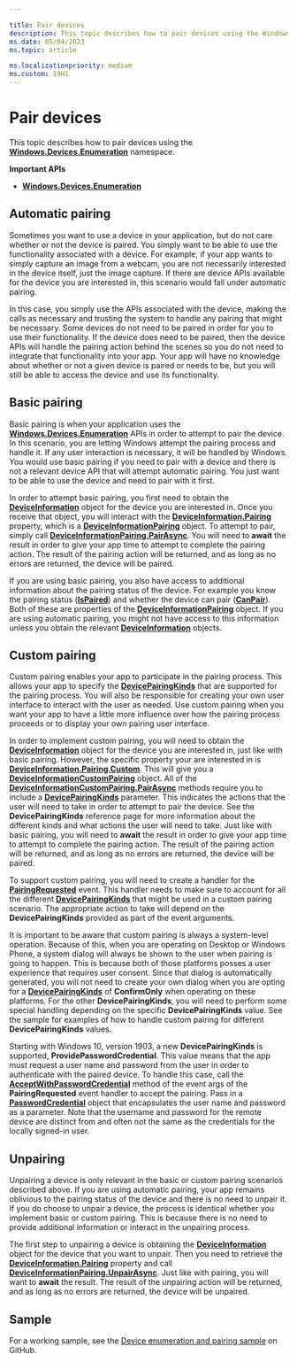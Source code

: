 ```yaml
---

title: Pair devices
description: This topic describes how to pair devices using the Windows.Devices.Enumeration namespace.
ms.date: 05/04/2023
ms.topic: article

ms.localizationpriority: medium
ms.custom: 19H1
---
```


# Pair devices

This topic describes how to pair devices using the [**Windows.Devices.Enumeration**](/uwp/api/Windows.Devices.Enumeration) namespace.

**Important APIs**

- [**Windows.Devices.Enumeration**](/uwp/api/Windows.Devices.Enumeration)

## Automatic pairing

Sometimes you want to use a device in your application, but do not care whether or not the device is paired. You simply want to be able to use the functionality associated with a device. For example, if your app wants to simply capture an image from a webcam, you are not necessarily interested in the device itself, just the image capture. If there are device APIs available for the device you are interested in, this scenario would fall under automatic pairing.

In this case, you simply use the APIs associated with the device, making the calls as necessary and trusting the system to handle any pairing that might be necessary. Some devices do not need to be paired in order for you to use their functionality. If the device does need to be paired, then the device APIs will handle the pairing action behind the scenes so you do not need to integrate that functionality into your app. Your app will have no knowledge about whether or not a given device is paired or needs to be, but you will still be able to access the device and use its functionality.

## Basic pairing

Basic pairing is when your application uses the [**Windows.Devices.Enumeration**](/uwp/api/Windows.Devices.Enumeration) APIs in order to attempt to pair the device. In this scenario, you are letting Windows attempt the pairing process and handle it. If any user interaction is necessary, it will be handled by Windows. You would use basic pairing if you need to pair with a device and there is not a relevant device API that will attempt automatic pairing. You just want to be able to use the device and need to pair with it first.

In order to attempt basic pairing, you first need to obtain the [**DeviceInformation**](/uwp/api/Windows.Devices.Enumeration.DeviceInformation) object for the device you are interested in. Once you receive that object, you will interact with the [**DeviceInformation.Pairing**](/uwp/api/windows.devices.enumeration.deviceinformation.pairing) property, which is a [**DeviceInformationPairing**](/uwp/api/windows.devices.enumeration.deviceinformation.pairing) object. To attempt to pair, simply call [**DeviceInformationPairing.PairAsync**](/uwp/api/windows.devices.enumeration.deviceinformationpairing.pairasync). You will need to **await** the result in order to give your app time to attempt to complete the pairing action. The result of the pairing action will be returned, and as long as no errors are returned, the device will be paired.

If you are using basic pairing, you also have access to additional information about the pairing status of the device. For example you know the pairing status ([**IsPaired**](/uwp/api/Windows.Devices.Enumeration.DeviceInformationPairing.IsPaired)) and whether the device can pair ([**CanPair**](/uwp/api/Windows.Devices.Enumeration.DeviceInformationPairing.CanPair)). Both of these are properties of the [**DeviceInformationPairing**](/uwp/api/windows.devices.enumeration.deviceinformation.pairing) object. If you are using automatic pairing, you might not have access to this information unless you obtain the relevant [**DeviceInformation**](/uwp/api/Windows.Devices.Enumeration.DeviceInformation) objects.

## Custom pairing

Custom pairing enables your app to participate in the pairing process. This allows your app to specify the [**DevicePairingKinds**](/uwp/api/Windows.Devices.Enumeration.DevicePairingKinds) that are supported for the pairing process. You will also be responsible for creating your own user interface to interact with the user as needed. Use custom pairing when you want your app to have a little more influence over how the pairing process proceeds or to display your own pairing user interface.

In order to implement custom pairing, you will need to obtain the [**DeviceInformation**](/uwp/api/Windows.Devices.Enumeration.DeviceInformation) object for the device you are interested in, just like with basic pairing. However, the specific property your are interested in is [**DeviceInformation.Pairing.Custom**](/uwp/api/windows.devices.enumeration.deviceinformationpairing.custom). This will give you a [**DeviceInformationCustomPairing**](/uwp/api/windows.devices.enumeration.deviceinformationcustompairing) object. All of the [**DeviceInformationCustomPairing.PairAsync**](/uwp/api/windows.devices.enumeration.deviceinformationcustompairing.pairasync) methods require you to include a [**DevicePairingKinds**](/uwp/api/Windows.Devices.Enumeration.DevicePairingKinds) parameter. This indicates the actions that the user will need to take in order to attempt to pair the device. See the **DevicePairingKinds** reference page for more information about the different kinds and what actions the user will need to take. Just like with basic pairing, you will need to **await** the result in order to give your app time to attempt to complete the pairing action. The result of the pairing action will be returned, and as long as no errors are returned, the device will be paired.

To support custom pairing, you will need to create a handler for the [**PairingRequested**](/uwp/api/windows.devices.enumeration.deviceinformationcustompairing.pairingrequested) event. This handler needs to make sure to account for all the different [**DevicePairingKinds**](/uwp/api/Windows.Devices.Enumeration.DevicePairingKinds) that might be used in a custom pairing scenario. The appropriate action to take will depend on the **DevicePairingKinds** provided as part of the event arguments.

It is important to be aware that custom pairing is always a system-level operation. Because of this, when you are operating on Desktop or Windows Phone, a system dialog will always be shown to the user when pairing is going to happen. This is because both of those platforms posses a user experience that requires user consent. Since that dialog is automatically generated, you will not need to create your own dialog when you are opting for a [**DevicePairingKinds**](/uwp/api/Windows.Devices.Enumeration.DevicePairingKinds) of **ConfirmOnly** when operating on these platforms. For the other **DevicePairingKinds**, you will need to perform some special handling depending on the specific **DevicePairingKinds** value. See the sample for examples of how to handle custom pairing for different **DevicePairingKinds** values.

Starting with Windows 10, version 1903, a new **DevicePairingKinds** is supported, **ProvidePasswordCredential**. This value means that the app must request a user name and password from the user in order to authenticate with the paired device. To handle this case, call the [**AcceptWithPasswordCredential**](/uwp/api/windows.devices.enumeration.devicepairingrequestedeventargs.acceptwithpasswordcredential?branch=release-19h1#Windows_Devices_Enumeration_DevicePairingRequestedEventArgs_AcceptWithPasswordCredential_Windows_Security_Credentials_PasswordCredential_) method of the event args of the **PairingRequested** event handler to accept the pairing. Pass in a [**PasswordCredential**](/uwp/api/windows.security.credentials.passwordcredential) object that encapsulates the user name and password as a parameter. Note that the username and password for the remote device are distinct from and often not the same as the credentials for the locally signed-in user.

## Unpairing

Unpairing a device is only relevant in the basic or custom pairing scenarios described above. If you are using automatic pairing, your app remains oblivious to the pairing status of the device and there is no need to unpair it. If you do choose to unpair a device, the process is identical whether you implement basic or custom pairing. This is because there is no need to provide additional information or interact in the unpairing process.

The first step to unpairing a device is obtaining the [**DeviceInformation**](/uwp/api/Windows.Devices.Enumeration.DeviceInformation) object for the device that you want to unpair. Then you need to retrieve the [**DeviceInformation.Pairing**](/uwp/api/windows.devices.enumeration.deviceinformation.pairing) property and call [**DeviceInformationPairing.UnpairAsync**](/uwp/api/windows.devices.enumeration.deviceinformationpairing.unpairasync). Just like with pairing, you will want to **await** the result. The result of the unpairing action will be returned, and as long as no errors are returned, the device will be unpaired.

## Sample

For a working sample, see the [Device enumeration and pairing sample](https://github.com/Microsoft/Windows-universal-samples/tree/main/Samples/DeviceEnumerationAndPairing) on GitHub.
